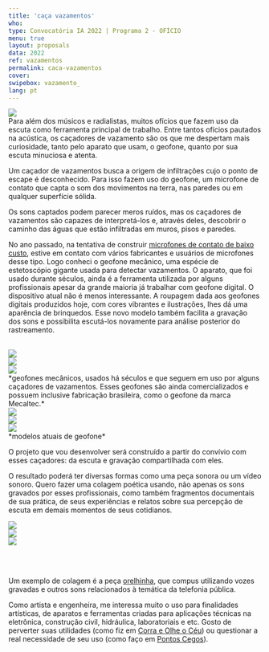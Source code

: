 ```yaml
---
title: 'caça vazamentos'
who: 
type: Convocatória IA 2022 | Programa 2 - OFÍCIO
menu: true
layout: proposals
data: 2022 
ref: vazamentos
permalink: caca-vazamentos
cover: 
swipebox: vazamento_
lang: pt
---
```



<img src="../assets/posts/geophone.png" class="img-border" style="border:0px;">

<br>
Para além dos músicos e radialistas, muitos ofícios que fazem uso da escuta como ferramenta principal de trabalho. Entre tantos ofícios pautados na acústica, os caçadores de vazamento são os que me despertam mais curiosidade, tanto pelo aparato que usam, o geofone, quanto por sua escuta minuciosa e atenta.

Um caçador de vazamentos busca a origem de infiltrações cujo o ponto de escape é desconhecido. Para isso fazem uso do geofone, um microfone de contato que capta o som dos movimentos na terra, nas paredes ou em qualquer superfície sólida.

Os sons captados podem parecer meros ruídos, mas os caçadores de vazamentos são capazes de interpretá-los e, através deles, descobrir o caminho das águas que estão infiltradas em muros, pisos e paredes.

No ano passado, na tentativa de construir [microfones de contato de baixo custo](https://saralana.xyz/hidrofone), estive em contato com vários fabricantes e usuários de microfones desse tipo. Logo conheci o geofone mecânico, uma espécie de estetoscópio gigante usada para detectar vazamentos. O aparato, que foi usado durante séculos, ainda é a ferramenta utilizada por alguns profissionais apesar da grande maioria já trabalhar com geofone digital.
O dispositivo atual não é menos interessante. A roupagem dada aos geofones digitais produzidos hoje, com cores vibrantes e ilustrações, lhes dá uma aparência de brinquedos.
Esse novo modelo também facilita a gravação dos sons e possibilita escutá-los novamente para análise posterior do rastreamento.

<br>
<div class="row">
  <div class="column">
     <img src="../assets/posts/geophone3.jpg" class="img-border">
   </div>
    <div class="column">
        <img src="../assets/posts/geophone4.jpg" class="img-border">
    </div>
  <div class="column">
     <img src="../assets/posts/geophone5.jpg" class="img-border">
   </div>
</div>
*geofones mecânicos, usados há séculos e que seguem em uso por alguns caçadores de vazamentos. Esses geofones são ainda comercializados e possuem inclusive fabricação brasileira, como o geofone da marca Mecaltec.*

<br>

<div class="row">
  <div class="column">
     <img src="../assets/posts/geophone6.jpg" class="img-border">
   </div>
    <div class="column">
        <img src="../assets/posts/geophone7.jpg" class="img-border">
    </div>
  <div class="column">
     <img src="../assets/posts/geophone8.jpg" class="img-border">
   </div>
</div>
*modelos atuais de geofone*

<br>

O projeto que vou desenvolver será construído a partir do convívio com esses caçadores: da escuta e gravação compartilhada com eles.

O resultado poderá ter diversas formas como uma peça sonora ou um vídeo sonoro.
Quero fazer uma colagem poética usando, não apenas os sons gravados por esses profissionais, como também fragmentos documentais  de sua prática, de seus experiências e relatos sobre sua percepção de escuta em demais momentos de seus cotidianos.

<div class="row">
  <div class="column">
     <img src="../assets/posts/geophone10.jpg" class="img-border">
   </div>
    <div class="column">
        <img src="../assets/posts/geophone9.jpg" class="img-border">
    </div>
  <div class="column">
     <img src="../assets/posts/geophone11.jpg" class="img-border">
   </div>
</div>

<br><br>


Um exemplo de colagem é a peça [orelhinha](https://saralana.xyz/orelhinha), que compus utilizando vozes gravadas e outros sons relacionados à temática da telefonia pública.

Como artista e engenheira, me interessa muito o uso para finalidades artísticas, de aparatos e ferramentas criadas para aplicações técnicas na eletrônica, construção civil, hidráulica, laboratoriais e etc. Gosto de perverter suas utilidades (como fiz em [Corra e Olhe o Céu](https://saralana.xyz/corra-e-olhe-o-ceu)) ou questionar a real necessidade de seu uso (como faço em [Pontos Cegos](https://saralana.xyz/pontos-cegos)).


<br>